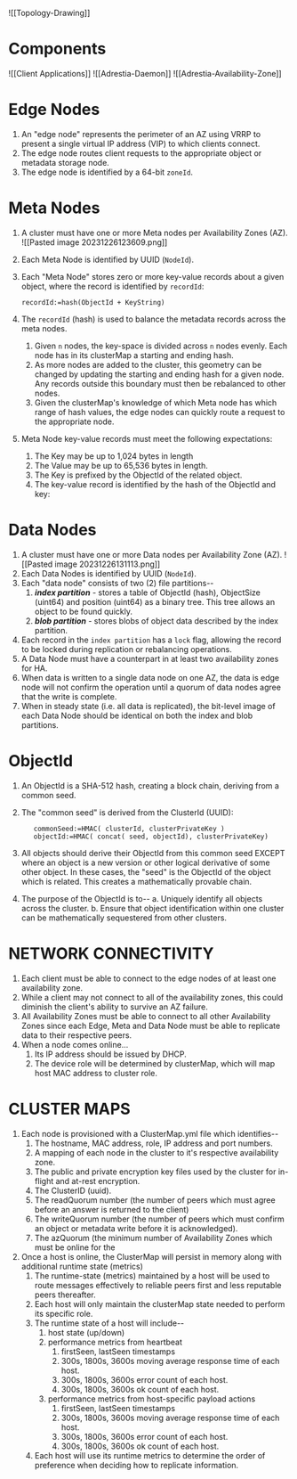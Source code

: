 ![[Topology-Drawing]]

# Components
![[Client Applications]]
![[Adrestia-Daemon]]
![[Adrestia-Availability-Zone]]


# Edge Nodes
1. An "edge node" represents the perimeter of an AZ using VRRP to present a single virtual IP address (VIP) to which clients connect.
2. The edge node routes client requests to the appropriate object or metadata storage node.
3. The edge node is identified by a 64-bit `zoneId`.
# Meta Nodes
1. A cluster must have one or more Meta nodes per Availability Zones (AZ). ![[Pasted image 20231226123609.png]]
2. Each Meta Node is identified by UUID (`NodeId`).
3.  Each "Meta Node" stores zero or more key-value records about a given object, where the record is identified by `recordId`:

		recordId:=hash(ObjectId + KeyString)

4. The `recordId` (hash) is used to balance the metadata records across the meta nodes.
	1. Given `n` nodes, the key-space is divided across `n` nodes evenly.  Each node has in its clusterMap a starting and ending hash.
	2. As more nodes are added to the cluster, this geometry can be changed by updating the starting and ending hash for a given node.  Any records outside this boundary must then be rebalanced to other nodes.
	3. Given the clusterMap's knowledge of which Meta node has which range of hash values, the edge nodes can quickly route a request to the appropriate node.
5. Meta Node key-value records must meet the following expectations:
	1. The Key may be up to 1,024 bytes in length
	2. The Value may be up to 65,536 bytes in length.
	3. The Key is prefixed by the ObjectId of the related object.
	4. The key-value record is identified by the hash of the ObjectId and key:
# Data Nodes
1. A cluster must have one or more Data nodes per Availability Zone (AZ). ![[Pasted image 20231226131113.png]]
2. Each Data Nodes is identified by UUID (`NodeId`).
3. Each "data node" consists of two (2) file partitions--
	1. ***index partition*** - stores a table of ObjectId (hash), ObjectSize (uint64) and position (uint64) as a binary tree.  This tree allows an object to be found quickly.
	2. ***blob partition*** - stores blobs of object data described by the index partition.
4. Each record in the `index partition` has a `lock` flag, allowing the record to be locked during replication or rebalancing operations.
5. A Data Node must have a counterpart in at least two availability zones for HA.
6. When data is written to a single data node on one AZ, the data is edge node will not confirm the operation until a quorum of data nodes agree that the write is complete.
7. When in steady state (i.e. all data is replicated), the bit-level image of each Data Node should be identical on both the index and blob partitions.
# ObjectId
  1. An ObjectId is a SHA-512 hash, creating a block chain, deriving from a common seed.
  2. The "common seed" is derived from the ClusterId (UUID):

	        commonSeed:=HMAC( clusterId, clusterPrivateKey )
            objectId:=HMAC( concat( seed, objectId), clusterPrivateKey)

  3. All objects should derive their ObjectId from this common seed EXCEPT where an object is a new version or other logical derivative of some other object.  In these cases, the "seed" is the ObjectId of the object which is related. This creates a mathematically provable chain.
  4. The purpose of the ObjectId is to--
	   a. Uniquely identify all objects across the cluster.
	   b. Ensure that object identification within one cluster can be mathematically sequestered from other clusters.
# NETWORK CONNECTIVITY
1. Each client must be able to connect to the edge nodes of at least one availability zone.
2. While a client may not connect to all of the availability zones, this could diminish the client's ability to survive an AZ failure.
3. All Availability Zones must be able to connect to all other Availability Zones since each Edge, Meta and Data Node must be able to replicate data to their respective peers.
  4. When a node comes online...
	  1. Its IP address should be issued by DHCP.
	  2. The device role will be determined by clusterMap, which will map host MAC address to cluster role.
# CLUSTER MAPS
1. Each node is provisioned with a ClusterMap.yml file which identifies--
	1. The hostname, MAC address, role, IP address and port numbers.
	2. A mapping of each node in the cluster to it's respective availability zone.
	3. The public and private encryption key files used by the cluster for in-flight and at-rest encryption.
	4. The ClusterID (uuid).
	5. The readQuorum number (the number of peers which must agree before an answer is returned to the client)
	6. The writeQuorum number (the number of peers which must confirm an object or metadata write before it is acknowledged).
	7. The azQuorum (the minimum number of Availability Zones which must be online for the 
2. Once a host is online, the ClusterMap will persist in memory along with additional runtime state (metrics)
	1. The runtime-state (metrics) maintained by a host will be used to route messages effectively to reliable peers first and less reputable peers thereafter.
	2. Each host will only maintain the clusterMap state needed to perform its specific role.
	3. The runtime state of a host will include--
		1. host state (up/down)
		2. performance metrics from heartbeat
			1. firstSeen, lastSeen timestamps
			2. 300s, 1800s, 3600s moving average response time of each host.
			3. 300s, 1800s, 3600s error count of each host.
			4. 300s, 1800s, 3600s ok count of each host.
		3. performance metrics from host-specific payload actions
			1. firstSeen, lastSeen timestamps
			2. 300s, 1800s, 3600s moving average response time of each host.
			3. 300s, 1800s, 3600s error count of each host.
			4. 300s, 1800s, 3600s ok count of each host.
	4. Each host will use its runtime metrics to determine the order of preference when deciding how to replicate information. 

